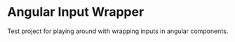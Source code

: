 # Angular Input Wrapper

Test project for playing around with wrapping inputs in angular components.
